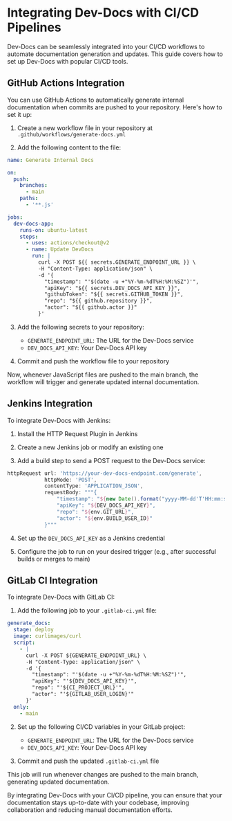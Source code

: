 # Integrating Dev-Docs with CI/CD Pipelines

Dev-Docs can be seamlessly integrated into your CI/CD workflows to automate documentation generation and updates. This guide covers how to set up Dev-Docs with popular CI/CD tools.

## GitHub Actions Integration

You can use GitHub Actions to automatically generate internal documentation when commits are pushed to your repository. Here's how to set it up:

1. Create a new workflow file in your repository at `.github/workflows/generate-docs.yml`

2. Add the following content to the file:

```yaml
name: Generate Internal Docs

on:
  push:
    branches:
      - main
    paths:
      - '**.js'

jobs:
  dev-docs-app:
    runs-on: ubuntu-latest
    steps:
      - uses: actions/checkout@v2
      - name: Update DevDocs
        run: |
          curl -X POST ${{ secrets.GENERATE_ENDPOINT_URL }} \
          -H "Content-Type: application/json" \
          -d '{
            "timestamp": "'$(date -u +"%Y-%m-%dT%H:%M:%SZ")'",
            "apiKey": "${{ secrets.DEV_DOCS_API_KEY }}",
            "githubToken": "${{ secrets.GITHUB_TOKEN }}",
            "repo": "${{ github.repository }}",
            "actor": "${{ github.actor }}"
          }'
```

3. Add the following secrets to your repository:
   - `GENERATE_ENDPOINT_URL`: The URL for the Dev-Docs service
   - `DEV_DOCS_API_KEY`: Your Dev-Docs API key

4. Commit and push the workflow file to your repository

Now, whenever JavaScript files are pushed to the main branch, the workflow will trigger and generate updated internal documentation.

## Jenkins Integration

To integrate Dev-Docs with Jenkins:

1. Install the HTTP Request Plugin in Jenkins

2. Create a new Jenkins job or modify an existing one

3. Add a build step to send a POST request to the Dev-Docs service:

```groovy
httpRequest url: 'https://your-dev-docs-endpoint.com/generate',
            httpMode: 'POST',
            contentType: 'APPLICATION_JSON',
            requestBody: """{
                "timestamp": "${new Date().format("yyyy-MM-dd'T'HH:mm:ss'Z'", TimeZone.getTimeZone("UTC"))}",
                "apiKey": "${DEV_DOCS_API_KEY}",
                "repo": "${env.GIT_URL}",
                "actor": "${env.BUILD_USER_ID}"
            }"""
```

4. Set up the `DEV_DOCS_API_KEY` as a Jenkins credential

5. Configure the job to run on your desired trigger (e.g., after successful builds or merges to main)

## GitLab CI Integration

To integrate Dev-Docs with GitLab CI:

1. Add the following job to your `.gitlab-ci.yml` file:

```yaml
generate_docs:
  stage: deploy
  image: curlimages/curl
  script:
    - |
      curl -X POST ${GENERATE_ENDPOINT_URL} \
      -H "Content-Type: application/json" \
      -d '{
        "timestamp": "'$(date -u +"%Y-%m-%dT%H:%M:%SZ")'",
        "apiKey": "'${DEV_DOCS_API_KEY}'",
        "repo": "'${CI_PROJECT_URL}'",
        "actor": "'${GITLAB_USER_LOGIN}'"
      }'
  only:
    - main
```

2. Set up the following CI/CD variables in your GitLab project:
   - `GENERATE_ENDPOINT_URL`: The URL for the Dev-Docs service
   - `DEV_DOCS_API_KEY`: Your Dev-Docs API key

3. Commit and push the updated `.gitlab-ci.yml` file

This job will run whenever changes are pushed to the main branch, generating updated documentation.

By integrating Dev-Docs with your CI/CD pipeline, you can ensure that your documentation stays up-to-date with your codebase, improving collaboration and reducing manual documentation efforts.